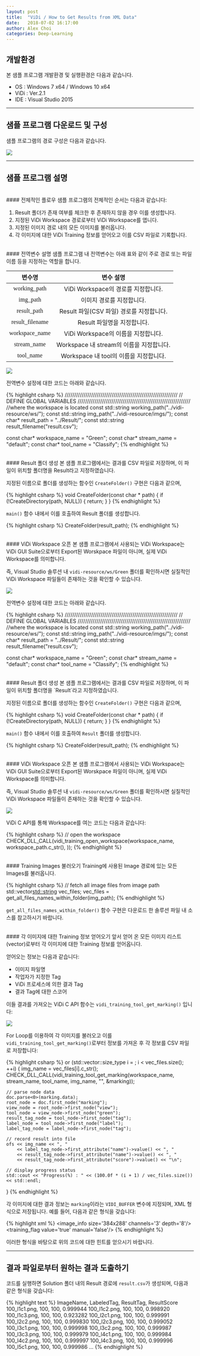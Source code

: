 ```yaml
---
layout: post
title:  "ViDi / How to Get Results from XML Data"
date:   2018-07-02 16:17:00
author: Alex Choi
categories: Deep-Learning
---
```


## 개발환경
본 샘플 프로그램 개발환경 및 실행환경은 다음과 같습니다.

- OS : Windows 7 x64 / Windows 10 x64
- ViDi : Ver.2.1
- IDE : Visual Studio 2015

------
## 샘플 프로그램 다운로드 및 구성
샘플 프로그램의 경로 구성은 다음과 같습니다.

<img src="{{ site.baseurl }}/assets/posts/2018-07-02-ResultFromXml/01.png">

------
## 샘플 프로그램 설명

<br/>
#### 전체적인 플로우
샘플 프로그램의 전체적인 순서는 다음과 같습니다:

1. Result 폴더가 존재 여부를 체크한 후 존재하지 않을 경우 이를 생성합니다.
2. 지정된 ViDi Workspace 경로로부터 ViDi Workspace를 엽니다.
3. 지정된 이미지 경로 내의 모든 이미지를 불러옵니다.
4. 각 이미지에 대한 ViDi Training 정보를 얻어오고 이를 CSV 파일로 기록합니다.

<br/>
#### 전역변수 설명
샘플 프로그램 내 전역변수는 아래 표와 같이 주로 경로 또는 파일이름 등을 지정하는 역할을 합니다.

|      변수명     |                 변수 설명                |
|:---------------:|:----------------------------------------:|
|   <font face="Consolas">working_path</font>  | ViDi Workspace의 경로를 지정합니다.      |
|     <font face="Consolas">img_path</font>    | 이미지 경로를 지정합니다.                |
|   <font face="Consolas">result_path</font>   | Result 파일(CSV 파일) 경로를 지정합니다. |
| <font face="Consolas">result_filename</font> | Result 파일명을 지정합니다.              |
|  <font face="Consolas">workspace_name</font> | ViDi Workspace의 이름을 지정합니다.      |
|   <font face="Consolas">stream_name</font>   | Workspace 내 stream의 이름을 지정합니다. |
|    <font face="Consolas">tool_name</font>    | Workspace 내 tool의 이름을 지정합니다.   |

<img src="{{ site.baseurl }}/assets/posts/2018-07-02-ResultFromXml/02.png">

전역변수 설정에 대한 코드는 아래와 같습니다.

{% highlight csharp %}
////////////////////////////////////////////////////////////
// DEFINE GLOBAL VARIABLES
////////////////////////////////////////////////////////////
//where the workspace is located
const std::string working_path("../vidi-resource/ws/");
const std::string img_path("../vidi-resource/imgs/");
const char* result_path = "../Result/";
const std::string result_filename("result.csv");

const char* workspace_name = "Green";
const char* stream_name = "default";
const char* tool_name = "Classify";
{% endhighlight %}

<br/>
#### Result 폴더 생성
본 샘플 프로그램에서는 결과를 CSV 파일로 저장하며, 이 파일이 위치할 폴더명을 Result라고 지정하였습니다.

지정된 이름으로 폴더를 생성하는 함수인 `CreateFolder()` 구현은 다음과 같으며,

{% highlight csharp %}
void CreateFolder(const char * path)
{
  if (!CreateDirectory(path, NULL))
  {
    return;
  }
}
{% endhighlight %}

`main()` 함수 내에서 이를 호출하여 Result 폴더를 생성합니다.

{% highlight csharp %}
CreateFolder(result_path);
{% endhighlight %}

<br/>
#### ViDi Workspace 오픈
본 샘플 프로그램에서 사용되는 ViDi Workspace는 ViDi GUI Suite으로부터 Export된 Worskpace 파일이 아니며, 실제 ViDi Workspace를 의미합니다.

즉, Visual Studio 솔루션 내 `vidi-resource/ws/Green` 폴더를 확인하시면 실질적인 ViDi Workspace 파일들이 존재하는 것을 확인할 수 있습니다.

<img src="{{ site.baseurl }}/assets/posts/2018-07-02-ResultFromXml/02.png">

전역변수 설정에 대한 코드는 아래와 같습니다.

{% highlight csharp %}
////////////////////////////////////////////////////////////
// DEFINE GLOBAL VARIABLES
////////////////////////////////////////////////////////////
//where the workspace is located
const std::string working_path("../vidi-resource/ws/");
const std::string img_path("../vidi-resource/imgs/");
const char* result_path = "../Result/";
const std::string result_filename("result.csv");

const char* workspace_name = "Green";
const char* stream_name = "default";
const char* tool_name = "Classify";
{% endhighlight %}

<br/>
#### Result 폴더 생성
본 샘플 프로그램에서는 결과를 CSV 파일로 저장하며, 이 파일이 위치할 폴더명을 `Result`라고 지정하였습니다.

지정된 이름으로 폴더를 생성하는 함수인 `CreateFolder()` 구현은 다음과 같으며,

{% highlight csharp %}
void CreateFolder(const char * path)
{
  if (!CreateDirectory(path, NULL))
  {
    return;
  }
}
{% endhighlight %}

`main()` 함수 내에서 이를 호출하여 `Result` 폴더를 생성합니다.

{% highlight csharp %}
CreateFolder(result_path);
{% endhighlight %}

<br/>
#### ViDi Workspace 오픈
본 샘플 프로그램에서 사용되는 ViDi Workspace는 ViDi GUI Suite으로부터 Export된 Worskpace 파일이 아니며, 실제 ViDi Workspace를 의미합니다.

즉, Visual Studio 솔루션 내 `vidi-resource/ws/Green` 폴더를 확인하시면 실질적인 ViDi Workspace 파일들이 존재하는 것을 확인할 수 있습니다.

<img src="{{ site.baseurl }}/assets/posts/2018-07-02-ResultFromXml/03.png">

ViDi C API를 통해 Workspace를 여는 코드는 다음과 같습니다:

{% highlight csharp %}
// open the workspace
CHECK_DLL_CALL(vidi_training_open_workspace(workspace_name, workspace_path.c_str(), ));
{% endhighlight %}

<br/>
#### Training Images 불러오기
Training에 사용된 Image 경로에 있는 모든 Images를 불러옵니다.

{% highlight csharp %}
// fetch all image files from image path
std::vector<std::string> vec_files;
vec_files = get_all_files_names_within_folder(img_path);
{% endhighlight %}

`get_all_files_names_within_folder()` 함수 구현은 다운로드 한 솔루션 파일 내 소스를 참고하시기 바랍니다.

<br/>
#### 각 이미지에 대한 Training 정보 얻어오기
앞서 얻어 온 모든 이미지 리스트(vector)로부터 각 이미지에 대한 Training 정보를 얻어옵니다.

얻어오는 정보는 다음과 같습니다:

- 이미지 파일명
- 작업자가 지정한 Tag
- ViDi 프로세스에 의한 결과 Tag
- 결과 Tag에 대한 스코어

이들 결과를 가져오는 ViDi C API 함수는 `vidi_training_tool_get_marking()` 입니다:

<img src="{{ site.baseurl }}/assets/posts/2018-07-02-ResultFromXml/04.png">

For Loop를 이용하여 각 이미지를 불러오고 이를 `vidi_training_tool_get_marking()`로부터 정보를 가져온 후 각 정보를 CSV 파일로 저장합니다:

{% highlight csharp %}
or (std::vector<int>::size_type i = ; i < vec_files.size(); ++i)
{
    img_name = vec_files[i].c_str();
    CHECK_DLL_CALL(vidi_training_tool_get_marking(workspace_name, stream_name, tool_name, img_name, "", &marking));

    // parse node data
    doc.parse<0>(marking.data);
    root_node = doc.first_node("marking");
    view_node = root_node->first_node("view");
    tool_node = view_node->first_node("green");
    result_tag_node = tool_node->first_node("tag");
    label_node = tool_node->first_node("label");
    label_tag_node = label_node->first_node("tag");

    // record result into file
    ofs << img_name << ", "
        << label_tag_node->first_attribute("name")->value() << ", "
        << result_tag_node->first_attribute("name")->value() << ", "
        << result_tag_node->first_attribute("score")->value() << "\n";

    // display progress status
    std::cout << "Progress(%) : " << (100.0f * (i + 1) / vec_files.size()) << std::endl;
}
{% endhighlight %}

각 이미지에 대한 결과 정보는 `marking`이라는 `VIDI_BUFFER` 변수에 지정되며, XML 형식으로 저장됩니다. 예를 들어, 다음과 같은 형식을 갖습니다:

{% highlight xml %}
<marking tool_type='green' tool_name='Classify' feature_size='100' added='2018-May-25 15:41:34' processed='2018-May-25 16:38:46.239702' duration='0.0198455'>
    <image_info size='384x288' channels='3' depth='8'/>
    <view size='384x288' pose='1.000000,0.000000,0.000000,1.000000,0.000000,0.000000' group=''>
        <green threshold='0.500000'>
            <tag name='1' score='0.983638'/>
            <tag name='9' score='0.011774'/>
            <label unknown='false'>
                <training_flag value='true' manual='false'/>
                <tag name='1'/>
            </label>
        </green>
    </view>
</marking>
{% endhighlight %}

이러한 형식을 바탕으로 위의 코드에 대한 힌트를 얻으시기 바랍니다.

------
## 결과 파일로부터 원하는 결과 도출하기
코드를 실행하면 Solution 폴더 내의 Result 경로에 `result.csv`가 생성되며, 다음과 같은 형식을 갖습니다:

{% highlight text %}
ImageName, LabeledTag, ResultTag, ResultScore
100_l1c1.png, 100, 100, 0.999944
100_l1c2.png, 100, 100, 0.998920
100_l1c3.png, 100, 100, 0.923282
100_l2c1.png, 100, 100, 0.999991
100_l2c2.png, 100, 100, 0.999830
100_l2c3.png, 100, 100, 0.999052
100_l3c1.png, 100, 100, 0.999998
100_l3c2.png, 100, 100, 0.999987
100_l3c3.png, 100, 100, 0.999979
100_l4c1.png, 100, 100, 0.999984
100_l4c2.png, 100, 100, 0.999997
100_l4c3.png, 100, 100, 0.999996
100_l5c1.png, 100, 100, 0.999986
...
{% endhighlight %}
